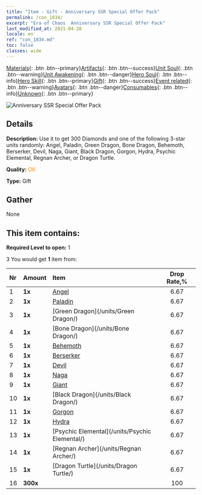 ```yaml
---
title: "Item - Gift - Anniversary SSR Special Offer Pack"
permalink: /con_1834/
excerpt: "Era of Chaos  Anniversary SSR Special Offer Pack"
last_modified_at: 2021-04-28
locale: en
ref: "con_1834.md"
toc: false
classes: wide
---
```

 [Materials](/Items/){: .btn .btn--primary}[Artifacts](/Items/Artifacts/){: .btn .btn--success}[Unit Soul](/Items/UnitSoul/){: .btn .btn--warning}[Unit Awakening](/Items/UnitAwakening/){: .btn .btn--danger}[Hero Soul](/Items/HeroSoul/){: .btn .btn--info}[Hero Skill](/Items/HeroSkill/){: .btn .btn--primary}[Gift](/Items/Gift/){: .btn .btn--success}[Event related](/Items/Events/){: .btn .btn--warning}[Avatars](/Items/Avatars/){: .btn .btn--danger}[Consumables](/Items/Consumables/){: .btn .btn--info}[Unknown](/Items/Unknown/){: .btn .btn--primary}

 ![Anniversary SSR Special Offer Pack](/images/t/i_907456.png)

## Details
 **Description:** Use it to get 300 Diamonds and one of the following 3-star units randomly: Angel, Paladin, Green Dragon, Bone Dragon, Behemoth, Berserker, Devil, Naga, Giant, Black Dragon, Gorgon, Hydra, Psychic Elemental, Regnan Archer, or Dragon Turtle.

 **Quality:** <span style="color: #FF8C00">OK</span>

 **Type:** Gift

## Gather

  None

## This item contains:

 **Required Level to open:** 1

 3 You would get **1** item  from:

  | Nr | Amount |     Item    | Drop Rate,% |
  |:---|:-------|:------------|:---------:|
  | 1 |  **1x** | [Angel](/units/Angel/) | 6.67 | 
  | 2 |  **1x** | [Paladin](/units/Paladin/) | 6.67 | 
  | 3 |  **1x** | [Green Dragon](/units/Green Dragon/) | 6.67 | 
  | 4 |  **1x** | [Bone Dragon](/units/Bone Dragon/) | 6.67 | 
  | 5 |  **1x** | [Behemoth](/units/Behemoth/) | 6.67 | 
  | 6 |  **1x** | [Berserker](/units/Berserker/) | 6.67 | 
  | 7 |  **1x** | [Devil](/units/Devil/) | 6.67 | 
  | 8 |  **1x** | [Naga](/units/Naga/) | 6.67 | 
  | 9 |  **1x** | [Giant](/units/Giant/) | 6.67 | 
  | 10 |  **1x** | [Black Dragon](/units/Black Dragon/) | 6.67 | 
  | 11 |  **1x** | [Gorgon](/units/Gorgon/) | 6.67 | 
  | 12 |  **1x** | [Hydra](/units/Hydra/) | 6.67 | 
  | 13 |  **1x** | [Psychic Elemental](/units/Psychic Elemental/) | 6.67 | 
  | 14 |  **1x** | [Regnan Archer](/units/Regnan Archer/) | 6.67 | 
  | 15 |  **1x** | [Dragon Turtle](/units/Dragon Turtle/) | 6.67 | 
  | 16 |  **300x** | <i class="fas fa-gem"/> | 100 | 
